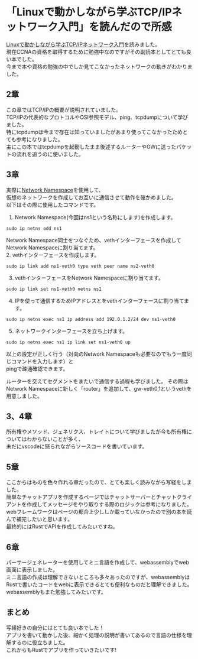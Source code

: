 # 「Linuxで動かしながら学ぶTCP/IPネットワーク入門」を読んだので所感
[Linuxで動かしながら学ぶTCP/IPネットワーク入門](https://www.amazon.co.jp/Linux%E3%81%A7%E5%8B%95%E3%81%8B%E3%81%97%E3%81%AA%E3%81%8C%E3%82%89%E5%AD%A6%E3%81%B6TCP-IP%E3%83%8D%E3%83%83%E3%83%88%E3%83%AF%E3%83%BC%E3%82%AF%E5%85%A5%E9%96%80-%E3%82%82%E3%81%BF%E3%81%98%E3%81%82%E3%82%81-ebook/dp/B085BG8CH5)を読みました。   
現在CCNAの資格を取得するために勉強中なのですがその副読本としてとても良い本でした。   
今まで本や資格の勉強の中でしか見てこなかったネットワークの動きがわかりました。   

## 2章
この章ではTCP/IPの概要が説明されていました。   
TCP/IPの代表的なプロトコルやOSI参照モデル、ping、tcpdumpについて学びました。   
特にtcpdumpは今まで存在は知っていましたがあまり使ってこなかったためとても参考になりました。   
主にこの本ではtcpdumpを起動したまま後述するルーターやGWに送ったパケットの流れを追うのに使いました。   

## 3章
実際に[Network Namespace](https://hawksnowlog.blogspot.com/2021/05/getting-started-network-namespace.html)を使用して、   
仮想のネットワークを作成してお互いに通信させて動作を確かめました。   
以下はその際に使用したコマンドです。   

1. Network Namespace(今回はns1という名称にします)を作成します。   
```コマンド
sudo ip netns add ns1
```

Network Namespace同士をつなぐため、vethインターフェースを作成してNetwork Namespaceに割り当てます。   
2. vethインターフェースを作成します。   
```コマンド
sudo ip link add ns1-veth0 type veth peer name ns2-veth0
```

3. vethインターフェースをNetwork Namespaceに割り当てます。   
```コマンド
sudo ip link set ns1-veth0 netns ns1
```

4. IPを使って通信するためIPアドレスとをvethインターフェースに割り当てます。   
```コマンド
sudo ip netns exec ns1 ip address add 192.0.1.2/24 dev ns1-veth0
```

5. ネットワークインターフェースを立ち上げます。   
```コマンド
sudo ip netns exec ns1 ip link set ns1-veth0 up
```

以上の設定が正しく行う（対向のNetwork Namespaceも必要なのでもう一度同じコマンドを入力します）と   
pingで疎通確認できます。   

ルーターを交えてセグメントをまたいで通信する過程も学びました。
その際はNetwork Namespaceに新しく「router」を追加して、gw-veth0,1というvethを用意しました。   


## 3、4章
所有権やメソッド、ジェネリクス、トレイトについて学びましたが今も所有権についてはわからないことが多く、   
未だにvscodeに怒られながらソースコードを書いています。  

## 5章
ここからはものを色々作れる章だったので、とても楽しく読みながら写経をしました。   
簡単なチャットアプリを作成するページではチャットサーバーとチャットクライアントを作成してメッセージをやり取りする際のロジックは参考になりました。   
webフレームワークはページの都合上少ししか載っていなかったので別の本を読んで補完したいと思います。   
最終的にはRustでAPIを作成してみたいですね。   

## 6章
パーサージェネレーターを使用してミニ言語を作成して、webassemblyでweb画面に表示しました。   
ミニ言語の作成は理解できないところも多々あったのですが、webassemblyはRustで書いたコードをwebに表示できるとても便利なものだと理解できました。   
webassemblyもまた勉強してみたいです。   

## まとめ
写経好きの自分にはとても良い本でした！   
アプリを書いて動かした後、細かく処理の説明が書いてあるので言語の仕様を理解するのに役立ちました。   
これからもRustでアプリを作っていきたいです!
